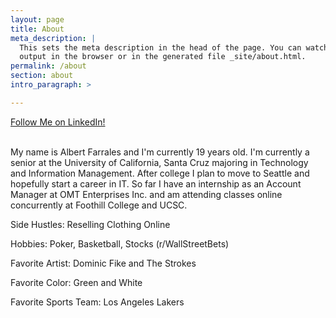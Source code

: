 ```yaml
---
layout: page
title: About
meta_description: |
  This sets the meta description in the head of the page. You can watch the 
  output in the browser or in the generated file _site/about.html.
permalink: /about
section: about
intro_paragraph: >

---
```


  <div class="LI-profile-badge"  data-version="v1" data-size="medium" data-locale="en_US" data-type="horizontal" data-theme="light" data-vanity="albert-farrales-181547107"><a class="LI-simple-link" href='https://www.linkedin.com/in/albert-farrales-181547107?trk=profile-badge'>Follow Me on LinkedIn!</a></div>
  
  <br>

  My name is Albert Farrales and I'm currently 19 years old. 
  I'm currently a senior at the University of California, Santa Cruz
  majoring in Technology and Information Management. After college 
  I plan to move to Seattle and hopefully start a career in IT. 
  So far I have an internship as an Account Manager at OMT Enterprises 
  Inc. and am attending classes online concurrently at Foothill College 
  and UCSC.
  
  Side Hustles: Reselling Clothing Online
  
  Hobbies: Poker, Basketball, Stocks (r/WallStreetBets)
  
  Favorite Artist: Dominic Fike and The Strokes
  
  Favorite Color: Green and White
  
  Favorite Sports Team: Los Angeles Lakers
  

